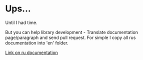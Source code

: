# Ups...

Until I had time.

But you can help library development - Translate documentation page/paragraph and send pull request. For simple I copy all rus documentation into 'en' folder.

[Link on ru documentation](../ru/main.md)
